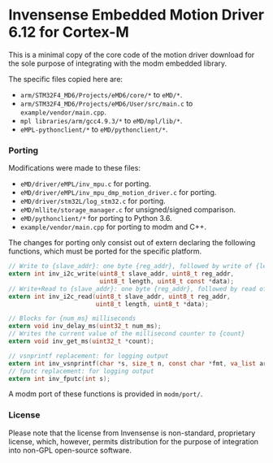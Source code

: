 # Invensense Embedded Motion Driver 6.12 for Cortex-M

This is a minimal copy of the core code of the motion driver download
for the sole purpose of integrating with the modm embedded library.

The specific files copied here are:

- `arm/STM32F4_MD6/Projects/eMD6/core/*` to `eMD/*`.
- `arm/STM32F4_MD6/Projects/eMD6/User/src/main.c` to `example/vendor/main.cpp`.
- `mpl libraries/arm/gcc4.9.3/*` to `eMD/mpl/lib/*`.
- `eMPL-pythonclient/*` to `eMD/pythonclient/*`.

### Porting

Modifications were made to these files:

- `eMD/driver/eMPL/inv_mpu.c` for porting.
- `eMD/driver/eMPL/inv_mpu_dmp_motion_driver.c` for porting.
- `eMD/driver/stm32L/log_stm32.c` for porting.
- `eMD/mllite/storage_manager.c` for unsigned/signed comparison.
- `eMD/pythonclient/*` for porting to Python 3.6.
- `example/vendor/main.cpp` for porting to modm and C++.

The changes for porting only consist out of extern declaring the following
functions, which must be ported for the specific platform.

```c
// Write to {slave_addr}: one byte {reg_addr}, followed by write of {length} bytes from {data}
extern int inv_i2c_write(uint8_t slave_addr, uint8_t reg_addr,
                         uint8_t length, uint8_t const *data);
// Write+Read to {slave_addr}: one byte {reg_addr}, followed by read of {length} bytes to {data}
extern int inv_i2c_read(uint8_t slave_addr, uint8_t reg_addr,
                        uint8_t length, uint8_t *data);

// Blocks for {num_ms} milliseconds
extern void inv_delay_ms(uint32_t num_ms);
// Writes the current value of the millisecond counter to {count}
extern void inv_get_ms(uint32_t *count);

// vsnprintf replacement: for logging output
extern int inv_vsnprintf(char *s, size_t n, const char *fmt, va_list args);
// fputc replacement: for logging output
extern int inv_fputc(int s);
```

A modm port of these functions is provided in `modm/port/`.

### License

Please note that the license from Invensense is non-standard, proprietary license,
which, however, permits distribution for the purpose of integration into non-GPL
open-source software.
